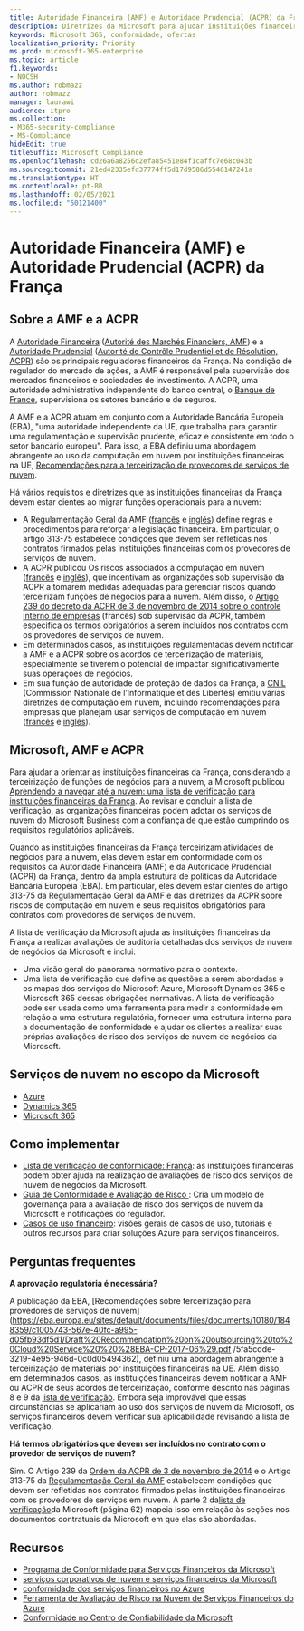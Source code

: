 ```yaml
---
title: Autoridade Financeira (AMF) e Autoridade Prudencial (ACPR) da França
description: Diretrizes da Microsoft para ajudar instituições financeiras da França na adoção da nuvem.
keywords: Microsoft 365, conformidade, ofertas
localization_priority: Priority
ms.prod: microsoft-365-enterprise
ms.topic: article
f1.keywords:
- NOCSH
ms.author: robmazz
author: robmazz
manager: laurawi
audience: itpro
ms.collection:
- M365-security-compliance
- MS-Compliance
hideEdit: true
titleSuffix: Microsoft Compliance
ms.openlocfilehash: cd26a6a8256d2efa85451e84f1caffc7e68c043b
ms.sourcegitcommit: 21ed42335efd37774ff5d17d9586d5546147241a
ms.translationtype: HT
ms.contentlocale: pt-BR
ms.lasthandoff: 02/05/2021
ms.locfileid: "50121400"
---
```

# <a name="financial-authority-amf-and-prudential-authority-acpr-france"></a>Autoridade Financeira (AMF) e Autoridade Prudencial (ACPR) da França

## <a name="about-the-amf-and-acpr"></a>Sobre a AMF e a ACPR

A [Autoridade Financeira](https://www.amf-france.org/en) ([Autorité des Marchés Financiers, AMF](https://www.amf-france.org/)) e a [Autoridade Prudencial](https://acpr.banque-france.fr/en/page-sommaire/about-acpr) ([Autorité de Contrôle Prudentiel et de Résolution, ACPR](https://acpr.banque-france.fr/)) são os principais reguladores financeiros da França. Na condição de regulador do mercado de ações, a AMF é responsável pela supervisão dos mercados financeiros e sociedades de investimento. A ACPR, uma autoridade administrativa independente do banco central, o [Banque de France](https://www.banque-france.fr/), supervisiona os setores bancário e de seguros.  
  
A AMF e a ACPR atuam em conjunto com a Autoridade Bancária Europeia (EBA), "uma autoridade independente da UE, que trabalha para garantir uma regulamentação e supervisão prudente, eficaz e consistente em todo o setor bancário europeu". Para isso, a EBA definiu uma abordagem abrangente ao uso da computação em nuvem por instituições financeiras na UE, [Recomendações para a terceirização de provedores de serviços de nuvem](https://eba.europa.eu/sites/default/documents/files/documents/10180/1848359/c1005743-567e-40fc-a995-d05fb93df5d1/Draft%20Recommendation%20on%20outsourcing%20to%20Cloud%20Service%20%20%28EBA-CP-2017-06%29.pdf ).  
  
Há vários requisitos e diretrizes que as instituições financeiras da França devem estar cientes ao migrar funções operacionais para a nuvem:

- A Regulamentação Geral da AMF ([francês](https://amf-france.org/eli/fr/aai/amf/rg/livre/1/fr.html) e [inglês](https://amf-france.org/eli/fr/aai/amf/rg/20180103/notes/en.pdf)) define regras e procedimentos para reforçar a legislação financeira. Em particular, o artigo 313-75 estabelece condições que devem ser refletidas nos contratos firmados pelas instituições financeiras com os provedores de serviços de nuvem.
- A ACPR publicou Os riscos associados à computação em nuvem ([francês](https://acpr.banque-france.fr/sites/default/files/medias/documents/201307-risques-associes-au-cloud-computing.pdf) e [inglês](https://acpr.banque-france.fr/sites/default/files/medias/documents/201307-the-risks-associated-with-cloud-computing.pdf)), que incentivam as organizações sob supervisão da ACPR a tomarem medidas adequadas para gerenciar riscos quando terceirizam funções de negócios para a nuvem. Além disso, o [Artigo 239 do decreto da ACPR de 3 de novembro de 2014 sobre o controle interno de empresas](https://www.legifrance.gouv.fr/affichTexte.do?cidTexte=JORFTEXT000029700770&categorieLien=id) (francês) sob supervisão da ACPR, também especifica os termos obrigatórios a serem incluídos nos contratos com os provedores de serviços de nuvem.
- Em determinados casos, as instituições regulamentadas devem notificar a AMF e a ACPR sobre os acordos de terceirização de materiais, especialmente se tiverem o potencial de impactar significativamente suas operações de negócios.
- Em sua função de autoridade de proteção de dados da França, a [CNIL](https://www.cnil.fr/en/home) (Commission Nationale de l’Informatique et des Libertés) emitiu várias diretrizes de computação em nuvem, incluindo recomendações para empresas que planejam usar serviços de computação em nuvem ([francês](https://www.cnil.fr/sites/default/files/typo/document/Recommandations_pour_les_entreprises_qui_envisagent_de_souscrire_a_des_services_de_Cloud.pdf) e [inglês](https://www.cnil.fr/sites/default/files/typo/document/Recommendations_for_companies_planning_to_use_Cloud_computing_services.pdf)).

## <a name="microsoft-and-the-amf-and-acpr"></a>Microsoft, AMF e ACPR

Para ajudar a orientar as instituições financeiras da França, considerando a terceirização de funções de negócios para a nuvem, a Microsoft publicou [Aprendendo a navegar até a nuvem: uma lista de verificação para instituições financeiras da França](https://aka.ms/FinServ-Guide-France). Ao revisar e concluir a lista de verificação, as organizações financeiras podem adotar os serviços de nuvem do Microsoft Business com a confiança de que estão cumprindo os requisitos regulatórios aplicáveis.  
  
Quando as instituições financeiras da França terceirizam atividades de negócios para a nuvem, elas devem estar em conformidade com os requisitos da Autoridade Financeira (AMF) e da Autoridade Prudencial (ACPR) da França, dentro da ampla estrutura de políticas da Autoridade Bancária Europeia (EBA). Em particular, eles devem estar cientes do artigo 313-75 da Regulamentação Geral da AMF e das diretrizes da ACPR sobre riscos de computação em nuvem e seus requisitos obrigatórios para contratos com provedores de serviços de nuvem.  
  
A lista de verificação da Microsoft ajuda as instituições financeiras da França a realizar avaliações de auditoria detalhadas dos serviços de nuvem de negócios da Microsoft e inclui:

- Uma visão geral do panorama normativo para o contexto.
- Uma lista de verificação que define as questões a serem abordadas e os mapas dos serviços do Microsoft Azure, Microsoft Dynamics 365 e Microsoft 365 dessas obrigações normativas. A lista de verificação pode ser usada como uma ferramenta para medir a conformidade em relação a uma estrutura regulatória, fornecer uma estrutura interna para a documentação de conformidade e ajudar os clientes a realizar suas próprias avaliações de risco dos serviços de nuvem de negócios da Microsoft.

## <a name="microsoft-in-scope-cloud-services"></a>Serviços de nuvem no escopo da Microsoft

- [Azure](https://aka.ms/AzureCompliance)
- [Dynamics 365](https://aka.ms/d365-compliance-list)
- [Microsoft 365](https://aka.ms/o365-compliance-framework)

## <a name="how-to-implement"></a>Como implementar

- [Lista de verificação de conformidade: França](https://aka.ms/FinServ-Guide-France): as instituições financeiras podem obter ajuda na realização de avaliações de risco dos serviços de nuvem de negócios da Microsoft.
- [Guia de Conformidade e Avaliação de Risco ](https://aka.ms/RiskGovernanceGuide): Cria um modelo de governança para a avaliação de risco dos serviços de nuvem da Microsoft e notificações do regulador.
- [Casos de uso financeiro](/azure/industry/financial/): visões gerais de casos de uso, tutoriais e outros recursos para criar soluções Azure para serviços financeiros.

## <a name="frequently-asked-questions"></a>Perguntas frequentes

**A aprovação regulatória é necessária?**

A publicação da EBA, [Recomendações sobre terceirização para provedores de serviços de nuvem](https://eba.europa.eu/sites/default/documents/files/documents/10180/1848359/c1005743-567e-40fc-a995-d05fb93df5d1/Draft%20Recommendation%20on%20outsourcing%20to%20Cloud%20Service%20%20%28EBA-CP-2017-06%29.pdf /5fa5cdde-3219-4e95-946d-0c0d05494362), definiu uma abordagem abrangente à terceirização de materiais por instituições financeiras na UE. Além disso, em determinados casos, as instituições financeiras devem notificar a AMF ou ACPR de seus acordos de terceirização, conforme descrito nas páginas 8 e 9 da [lista de verificação](https://aka.ms/FinServ-Guide-France). Embora seja improvável que essas circunstâncias se aplicariam ao uso dos serviços de nuvem da Microsoft, os serviços financeiros devem verificar sua aplicabilidade revisando a lista de verificação.

**Há termos obrigatórios que devem ser incluídos no contrato com o provedor de serviços de nuvem?**

Sim. O Artigo 239 da [Ordem da ACPR de 3 de novembro de 2014](https://www.legifrance.gouv.fr/affichTexte.do?cidTexte=JORFTEXT000029700770&categorieLien=id) e o Artigo 313-75 da [Regulamentação Geral da AMF](https://www.amf-france.org/eli/fr/aai/amf/rg/livre/1/fr.html) estabelecem condições que devem ser refletidas nos contratos firmados pelas instituições financeiras com os provedores de serviços em nuvem. A parte 2 da[lista de verificação](https://aka.ms/FinServ-Guide-France)da Microsoft (página 62) mapeia isso em relação às seções nos documentos contratuais da Microsoft em que elas são abordadas.

## <a name="resources"></a>Recursos

- [Programa de Conformidade para Serviços Financeiros da Microsoft](https://aka.ms/FSCP-Print)
- [ serviços corporativos de nuvem e serviços financeiros da Microsoft ](https://servicetrust.microsoft.com/viewpage/financialservicesoverview)
- [conformidade dos serviços financeiros no Azure](https://azure.microsoft.com/resources/videos/azurecon-2015-financial-services-compliance-in-azure/)
- [Ferramenta de Avaliação de Risco na Nuvem de Serviços Financeiros do Azure](https://servicetrust.microsoft.com/ViewPage/FFIECBlueprint?command=Download&downloadType=Document&downloadId=079a1973-711a-428f-9312-9ddd290cff7b&docTab=c726d5c0-2d1e-11e8-a485-57140ec19669_PaaS)
- [Conformidade no Centro de Confiabilidade da Microsoft](https://www.microsoft.com/trust-center/compliance/compliance-overview)

